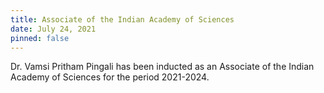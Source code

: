 ```yaml
---
title: Associate of the Indian Academy of Sciences 
date: July 24, 2021 
pinned: false
---
```


Dr. Vamsi Pritham Pingali has been inducted as an Associate of the Indian Academy of Sciences for the period 2021-2024.  
